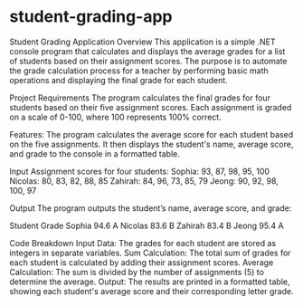 # student-grading-app
Student Grading Application
Overview
This application is a simple .NET console program that calculates and displays the average grades for a list of students based on their assignment scores. The purpose is to automate the grade calculation process for a teacher by performing basic math operations and displaying the final grade for each student.

Project Requirements
The program calculates the final grades for four students based on their five assignment scores. Each assignment is graded on a scale of 0-100, where 100 represents 100% correct.

Features:
The program calculates the average score for each student based on the five assignments.
It then displays the student's name, average score, and grade to the console in a formatted table.

Input
Assignment scores for four students:
Sophia: 93, 87, 98, 95, 100
Nicolas: 80, 83, 82, 88, 85
Zahirah: 84, 96, 73, 85, 79
Jeong: 90, 92, 98, 100, 97

Output
The program outputs the student’s name, average score, and grade:

Student         Grade
Sophia          94.6    A
Nicolas         83.6    B
Zahirah         83.4    B
Jeong           95.4    A

Code Breakdown
Input Data: The grades for each student are stored as integers in separate variables.
Sum Calculation: The total sum of grades for each student is calculated by adding their assignment scores.
Average Calculation: The sum is divided by the number of assignments (5) to determine the average.
Output: The results are printed in a formatted table, showing each student's average score and their corresponding letter grade.
